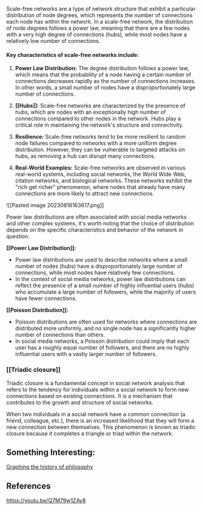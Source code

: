 Scale-free networks are a type of network structure that exhibit a particular distribution of node degrees, which represents the number of connections each node has within the network. In a scale-free network, the distribution of node degrees follows a power law, meaning that there are a few nodes with a very high degree of connections (hubs), while most nodes have a relatively low number of connections.

#### Key characteristics of scale-free networks include:

1. **Power Law Distribution:** The degree distribution follows a power law, which means that the probability of a node having a certain number of connections decreases rapidly as the number of connections increases. In other words, a small number of nodes have a disproportionately large number of connections.
    
2. **[[Hubs]]:** Scale-free networks are characterized by the presence of hubs, which are nodes with an exceptionally high number of connections compared to other nodes in the network. Hubs play a critical role in maintaining the network's structure and connectivity.
    
3. **Resilience:** Scale-free networks tend to be more resilient to random node failures compared to networks with a more uniform degree distribution. However, they can be vulnerable to targeted attacks on hubs, as removing a hub can disrupt many connections.
    
4. **Real-World Examples:** Scale-free networks are observed in various real-world systems, including social networks, the World Wide Web, citation networks, and biological networks. These networks exhibit the "rich get richer" phenomenon, where nodes that already have many connections are more likely to attract new connections.

![[Pasted image 20230816163617.png]]


Power law distributions are often associated with social media networks and other complex systems, it's worth noting that the choice of distribution depends on the specific characteristics and behavior of the network in question.

**[[Power Law Distribution]]:**
- Power law distributions are used to describe networks where a small number of nodes (hubs) have a disproportionately large number of connections, while most nodes have relatively few connections.
- In the context of social media networks, power law distributions can reflect the presence of a small number of highly influential users (hubs) who accumulate a large number of followers, while the majority of users have fewer connections.


**[[Poisson Distribution]]:**
- Poisson distributions are often used for networks where connections are distributed more uniformly, and no single node has a significantly higher number of connections than others.
- In social media networks, a Poisson distribution could imply that each user has a roughly equal number of followers, and there are no highly influential users with a vastly larger number of followers.


### [[Triadic closure]]
Triadic closure is a fundamental concept in social network analysis that refers to the tendency for individuals within a social network to form new connections based on existing connections. It is a mechanism that contributes to the growth and structure of social networks.

When two individuals in a social network have a common connection (a friend, colleague, etc.), there is an increased likelihood that they will form a new connection between themselves. This phenomenon is known as triadic closure because it completes a triangle or triad within the network.



















## Something Interesting:
[Graphing the history of philosophy](https://dailynous.com/wp-content/uploads/2014/04/griffen-graph-of-ideas.png)





## References
https://youtu.be/Q7M79w1ZAy8

